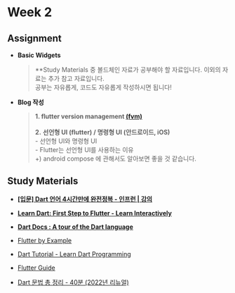 # Week 2
## Assignment
- **Basic Widgets**
    > **Study Materials 중 볼드체인 자료가 공부해야 할 자료입니다. 이외의 자료는 추가 참고 자료입니다. <br> 공부는 자유롭게, 코드도 자유롭게 작성하시면 됩니다! 

- **Blog 작성**
    
    > **1. flutter version management [(fvm)](https://fvm.app/)** <br>
    <br> **2.** **선언형 UI (flutter) / 명령형 UI (안드로이드, iOS)** <br>
         - 선언형 UI와 명령형 UI <br>
         - Flutter는 선언형 UI를 사용하는 이유 <br>
         +) android compose 에 관해서도 알아보면 좋을 것 같습니다.
    > 

## Study Materials
- [**[입문] Dart 언어 4시간만에 완전정복 - 인프런 | 강의**](https://www.inflearn.com/course/dart-%EC%96%B8%EC%96%B4-%EC%9E%85%EB%AC%B8)

- [**Learn Dart: First Step to Flutter - Learn Interactively**](https://www.educative.io/courses/learn-dart-first-step-to-flutter)

- [**Dart Docs : A tour of the Dart language**](https://dart.dev/guides/language/language-tour#generics)

- [Flutter by Example](https://flutterbyexample.com/)

- [Dart Tutorial - Learn Dart Programming](https://dart-tutorial.com/)

- [Flutter Guide](https://flutterguide.com/)

- [Dart 문법 총 정리 - 40분 (2022년 리뉴얼)](https://youtu.be/qUaou0HcpL4)
